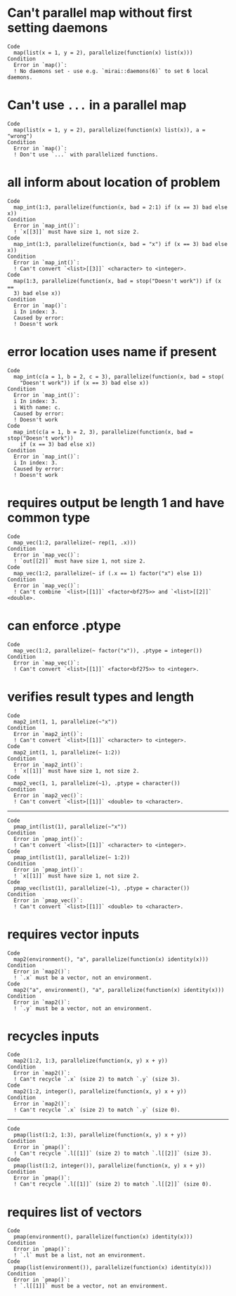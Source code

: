 # Can't parallel map without first setting daemons

    Code
      map(list(x = 1, y = 2), parallelize(function(x) list(x)))
    Condition
      Error in `map()`:
      ! No daemons set - use e.g. `mirai::daemons(6)` to set 6 local daemons.

# Can't use `...` in a parallel map

    Code
      map(list(x = 1, y = 2), parallelize(function(x) list(x)), a = "wrong")
    Condition
      Error in `map()`:
      ! Don't use `...` with parallelized functions.

# all inform about location of problem

    Code
      map_int(1:3, parallelize(function(x, bad = 2:1) if (x == 3) bad else x))
    Condition
      Error in `map_int()`:
      ! `x[[3]]` must have size 1, not size 2.
    Code
      map_int(1:3, parallelize(function(x, bad = "x") if (x == 3) bad else x))
    Condition
      Error in `map_int()`:
      ! Can't convert `<list>[[3]]` <character> to <integer>.
    Code
      map(1:3, parallelize(function(x, bad = stop("Doesn't work")) if (x ==
      3) bad else x))
    Condition
      Error in `map()`:
      i In index: 3.
      Caused by error:
      ! Doesn't work

# error location uses name if present

    Code
      map_int(c(a = 1, b = 2, c = 3), parallelize(function(x, bad = stop(
        "Doesn't work")) if (x == 3) bad else x))
    Condition
      Error in `map_int()`:
      i In index: 3.
      i With name: c.
      Caused by error:
      ! Doesn't work
    Code
      map_int(c(a = 1, b = 2, 3), parallelize(function(x, bad = stop("Doesn't work"))
        if (x == 3) bad else x))
    Condition
      Error in `map_int()`:
      i In index: 3.
      Caused by error:
      ! Doesn't work

# requires output be length 1 and have common type

    Code
      map_vec(1:2, parallelize(~ rep(1, .x)))
    Condition
      Error in `map_vec()`:
      ! `out[[2]]` must have size 1, not size 2.
    Code
      map_vec(1:2, parallelize(~ if (.x == 1) factor("x") else 1))
    Condition
      Error in `map_vec()`:
      ! Can't combine `<list>[[1]]` <factor<bf275>> and `<list>[[2]]` <double>.

# can enforce .ptype

    Code
      map_vec(1:2, parallelize(~ factor("x")), .ptype = integer())
    Condition
      Error in `map_vec()`:
      ! Can't convert `<list>[[1]]` <factor<bf275>> to <integer>.

# verifies result types and length

    Code
      map2_int(1, 1, parallelize(~"x"))
    Condition
      Error in `map2_int()`:
      ! Can't convert `<list>[[1]]` <character> to <integer>.
    Code
      map2_int(1, 1, parallelize(~ 1:2))
    Condition
      Error in `map2_int()`:
      ! `x[[1]]` must have size 1, not size 2.
    Code
      map2_vec(1, 1, parallelize(~1), .ptype = character())
    Condition
      Error in `map2_vec()`:
      ! Can't convert `<list>[[1]]` <double> to <character>.

---

    Code
      pmap_int(list(1), parallelize(~"x"))
    Condition
      Error in `pmap_int()`:
      ! Can't convert `<list>[[1]]` <character> to <integer>.
    Code
      pmap_int(list(1), parallelize(~ 1:2))
    Condition
      Error in `pmap_int()`:
      ! `x[[1]]` must have size 1, not size 2.
    Code
      pmap_vec(list(1), parallelize(~1), .ptype = character())
    Condition
      Error in `pmap_vec()`:
      ! Can't convert `<list>[[1]]` <double> to <character>.

# requires vector inputs

    Code
      map2(environment(), "a", parallelize(function(x) identity(x)))
    Condition
      Error in `map2()`:
      ! `.x` must be a vector, not an environment.
    Code
      map2("a", environment(), "a", parallelize(function(x) identity(x)))
    Condition
      Error in `map2()`:
      ! `.y` must be a vector, not an environment.

# recycles inputs

    Code
      map2(1:2, 1:3, parallelize(function(x, y) x + y))
    Condition
      Error in `map2()`:
      ! Can't recycle `.x` (size 2) to match `.y` (size 3).
    Code
      map2(1:2, integer(), parallelize(function(x, y) x + y))
    Condition
      Error in `map2()`:
      ! Can't recycle `.x` (size 2) to match `.y` (size 0).

---

    Code
      pmap(list(1:2, 1:3), parallelize(function(x, y) x + y))
    Condition
      Error in `pmap()`:
      ! Can't recycle `.l[[1]]` (size 2) to match `.l[[2]]` (size 3).
    Code
      pmap(list(1:2, integer()), parallelize(function(x, y) x + y))
    Condition
      Error in `pmap()`:
      ! Can't recycle `.l[[1]]` (size 2) to match `.l[[2]]` (size 0).

# requires list of vectors

    Code
      pmap(environment(), parallelize(function(x) identity(x)))
    Condition
      Error in `pmap()`:
      ! `.l` must be a list, not an environment.
    Code
      pmap(list(environment()), parallelize(function(x) identity(x)))
    Condition
      Error in `pmap()`:
      ! `.l[[1]]` must be a vector, not an environment.

